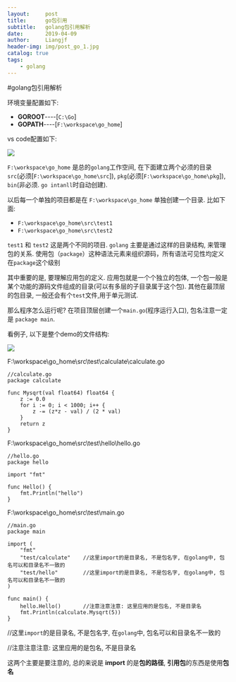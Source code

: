 ```yaml
---
layout:     post                  
title:      go包引用
subtitle:   golang包引用解析
date:       2019-04-09          
author:     Liangjf                  
header-img: img/post_go_1.jpg
catalog: true                      
tags:                       
    - golang
---
```


#golang包引用解析

环境变量配置如下:

- **GOROOT**----[`C:\Go`]
- **GOPATH**----[`F:\workspace\go_home`]


vs code配置如下:

![](https://i.imgur.com/mxSNxOt.png)



`F:\workspace\go_home` 是总的`golang`工作空间, 在下面建立两个必须的目录 `src`(必须[`F:\workspace\go_home\src`]), `pkg`(必须[`F:\workspace\go_home\pkg`]), `bin`(非必须. `go intanll`时自动创建).  

以后每一个单独的项目都是在 `F:\workspace\go_home` 单独创建一个目录. 比如下面:

- `F:\workspace\go_home\src\test1`
- `F:\workspace\go_home\src\test2`

`test1` 和 `test2` 这是两个不同的项目. `golang` 主要是通过这样的目录结构, 来管理包的关系. 使用包（`package`）这种语法元素来组织源码，所有语法可见性均定义在`package`这个级别

其中重要的是, 要理解应用包的定义. 应用包就是一个个独立的包体, 一个包一般是某个功能的源码文件组成的目录(可以有多层的子目录属于这个包).  其他在最顶层的包目录, 一般还会有个`test`文件,用于单元测试.

那么程序怎么运行呢?
在项目顶层创建一个`main.go`(程序运行入口), 包名注意一定是 `package main`.

看例子, 以下是整个demo的文件结构:

![](https://i.imgur.com/JdwTT1V.png)


F:\workspace\go_home\src\test\calculate\calculate.go

	//calculate.go
	package calculate
	
	func Mysqrt(val float64) float64 {
		z := 0.0
		for i := 0; i < 1000; i++ {
			z -= (z*z - val) / (2 * val)
		}
		return z
	}

F:\workspace\go_home\src\test\hello\hello.go

	//hello.go
	package hello
	
	import "fmt"
	
	func Hello() {
		fmt.Println("hello")
	}



F:\workspace\go_home\src\test\main.go

	//main.go
	package main
	
	import (
		"fmt"
		"test/calculate"	//这里import的是目录名, 不是包名字, 在golang中, 包名可以和目录名不一致的
		"test/hello"		//这里import的是目录名, 不是包名字, 在golang中, 包名可以和目录名不一致的
	)
	
	func main() {
		hello.Hello()		//注意注意注意: 这里应用的是包名, 不是目录名
		fmt.Println(calculate.Mysqrt(5))
	}


//这里`import`的是目录名, 不是包名字, 在`golang`中, 包名可以和目录名不一致的

//注意注意注意: 这里应用的是包名, 不是目录名

这两个主要是要注意的, 总的来说是 **import** 的是**包的路径**, **引用包**的东西是使用**包名**
